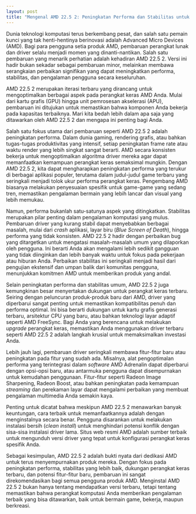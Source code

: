 ```yaml
---
layout: post
title: "Mengenal AMD 22.5 2: Peningkatan Performa dan Stabilitas untuk Pengalaman Komputasi Anda"
---
```


Dunia teknologi komputasi terus berkembang pesat, dan salah satu pemain kunci yang tak henti-hentinya berinovasi adalah Advanced Micro Devices (AMD). Bagi para pengguna setia produk AMD, pembaruan perangkat lunak dan driver selalu menjadi momen yang dinanti-nantikan. Salah satu pembaruan yang menarik perhatian adalah kehadiran AMD 22.5 2. Versi ini hadir bukan sekadar sebagai pembaruan minor, melainkan membawa serangkaian perbaikan signifikan yang dapat meningkatkan performa, stabilitas, dan pengalaman pengguna secara keseluruhan.

AMD 22.5 2 merupakan iterasi terbaru yang dirancang untuk mengoptimalkan berbagai aspek pada perangkat keras AMD Anda. Mulai dari kartu grafis (GPU) hingga unit pemrosesan akselerasi (APU), pembaruan ini ditujukan untuk memastikan bahwa komponen Anda bekerja pada kapasitas terbaiknya. Mari kita bedah lebih dalam apa saja yang ditawarkan oleh AMD 22.5 2 dan mengapa ini penting bagi Anda.

Salah satu fokus utama dari pembaruan seperti AMD 22.5 2 adalah peningkatan performa. Dalam dunia gaming, rendering grafis, atau bahkan tugas-tugas produktivitas yang intensif, setiap peningkatan frame rate atau waktu render yang lebih singkat sangat berarti. AMD secara konsisten bekerja untuk mengoptimalkan algoritma driver mereka agar dapat memanfaatkan kemampuan perangkat keras semaksimal mungkin. Dengan AMD 22.5 2, kita dapat mengharapkan peningkatan performa yang terukur di berbagai aplikasi populer, terutama dalam judul-judul game terbaru yang seringkali menjadi tolok ukur performa perangkat keras. Pengembang AMD biasanya melakukan penyesuaian spesifik untuk game-game yang sedang tren, memastikan pengalaman bermain yang lebih lancar dan visual yang lebih memukau.

Namun, performa bukanlah satu-satunya aspek yang ditingkatkan. Stabilitas merupakan pilar penting dalam pengalaman komputasi yang mulus. Pembaruan driver yang kurang stabil dapat menyebabkan berbagai masalah, mulai dari *crash* aplikasi, layar biru (*Blue Screen of Death*), hingga performa yang tidak konsisten. AMD 22.5 2 hadir dengan perbaikan bug yang ditargetkan untuk mengatasi masalah-masalah umum yang dilaporkan oleh pengguna. Ini berarti Anda akan mengalami lebih sedikit gangguan yang tidak diinginkan dan lebih banyak waktu untuk fokus pada pekerjaan atau hiburan Anda. Perbaikan stabilitas ini seringkali menjadi hasil dari pengujian ekstensif dan umpan balik dari komunitas pengguna, menunjukkan komitmen AMD untuk memberikan produk yang andal.

Selain peningkatan performa dan stabilitas umum, AMD 22.5 2 juga kemungkinan besar menyertakan dukungan untuk perangkat keras terbaru. Seiring dengan peluncuran produk-produk baru dari AMD, driver yang diperbarui sangat penting untuk memastikan kompatibilitas penuh dan performa optimal. Ini bisa berarti dukungan untuk kartu grafis generasi terbaru, arsitektur CPU yang baru, atau bahkan teknologi layar adaptif seperti AMD FreeSync. Bagi Anda yang berencana untuk melakukan *upgrade* perangkat keras, memastikan Anda menggunakan driver terbaru seperti AMD 22.5 2 adalah langkah krusial untuk memaksimalkan investasi Anda.

Lebih jauh lagi, pembaruan driver seringkali membawa fitur-fitur baru atau peningkatan pada fitur yang sudah ada. Misalnya, alat pengoptimalan performa yang terintegrasi dalam *software* AMD Adrenalin dapat diperbarui dengan opsi-opsi baru, atau antarmuka pengguna dapat disempurnakan untuk kemudahan penggunaan. Fitur-fitur seperti Radeon Image Sharpening, Radeon Boost, atau bahkan peningkatan pada kemampuan *streaming* dan perekaman layar dapat mengalami perbaikan yang membuat pengalaman multimedia Anda semakin kaya.

Penting untuk dicatat bahwa meskipun AMD 22.5 2 menawarkan banyak keuntungan, cara terbaik untuk memanfaatkannya adalah dengan menginstalnya secara benar. Pengguna disarankan untuk melakukan instalasi bersih (*clean install*) untuk menghindari potensi konflik dengan sisa-sisa instalasi driver lama. Situs web resmi AMD adalah sumber terbaik untuk mengunduh versi driver yang tepat untuk konfigurasi perangkat keras spesifik Anda.

Sebagai kesimpulan, AMD 22.5 2 adalah bukti nyata dari dedikasi AMD untuk terus menyempurnakan produk mereka. Dengan fokus pada peningkatan performa, stabilitas yang lebih baik, dukungan perangkat keras terbaru, dan potensi fitur-fitur baru, pembaruan ini sangat direkomendasikan bagi semua pengguna produk AMD. Menginstal AMD 22.5 2 bukan hanya tentang mendapatkan versi terbaru, tetapi tentang memastikan bahwa perangkat komputasi Anda memberikan pengalaman terbaik yang bisa ditawarkan, baik untuk bermain game, bekerja, maupun berkreasi.
